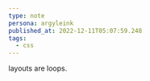 ```yaml
---
type: note
persona: argyleink
published_at: 2022-12-11T05:07:59.248
tags: 
  - css
---
```


layouts are loops.
